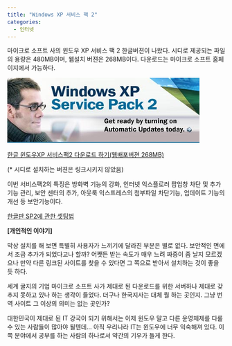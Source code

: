```yaml
---
title: "Windows XP 서비스 팩 2"
categories:
  - 인터넷
---
```


마이크로 소프트 사의 윈도우 XP 서비스 팩 2 한글버젼이 나왔다. 시디로 제공되는 파일의 용량은 480MB이며, 웹설치 버젼은 268MB이다. 다운로드는 마이크로 소프트 홈페이지에서 가능하다.  

![](/assets/images/posts/2004/08/gk200000000031.jpg)  
  
[한글 윈도우XP 서비스팩2 다운로드 하기(웹배포버젼 268MB)](http://download.microsoft.com/download/e/d/4/ed4f6199-5e19-4e46-8d45-3b122a9bec90/WindowsXP-KB835935-SP2-KOR.exe)  
  
(* 시디로 설치하는 버젼은 링크시키지 않았음)  
  
이번 서비스팩2의 특징은 방화벽 기능의 강화, 인터넷 익스플로러 팝업창 차단 및 추가 기능 관리, 보안 센터의 추가, 아웃룩 익스프레스의 첨부파일 차단기능, 업데이트 기능의 개선 등 보안기능이다.  
  
[한글판 SP2에 관한 셋팅법](http://www.microsoft.com/korea/security/protect/windowsxp/print.asp)  
  
**[개인적인 이야기]**  
  
막상 설치를 해 보면 특별히 사용자가 느끼기에 달라진 부분은 별로 없다. 보안적인 면에서 조금 추가가 되었다고나 할까? 어쨋든 받는 속도가 매우 느려 짜증이 좀 날지 모르겠으나 만약 다른 링크된 사이트를 찾을 수 있다면 그 쪽으로 받아서 설치하는 것이 좋을 듯 하다.  
  
세계 굴지의 기업 마이크로 소프트 사가 제대로 된 다운로드를 위한 서버하나 제대로 갖추지 못하고 있나 하는 생각이 들었다. 더구나 한국지사는 대체 뭘 하는 곳인지. 그냥 번역 사이트 그 이상의 의미는 없는 곳인가?  
  
대한민국이 제대로 된 IT 강국이 되기 위해서는 이제 윈도우 말고 다른 운영체제를 다룰 수 있는 사람들이 많아야 될텐데... 아직 우리나라 IT는 윈도우에 너무 익숙해져 있다. 이쪽 분야에서 공부를 하는 사람의 하나로서 약간의 기우가 들게 한다.
